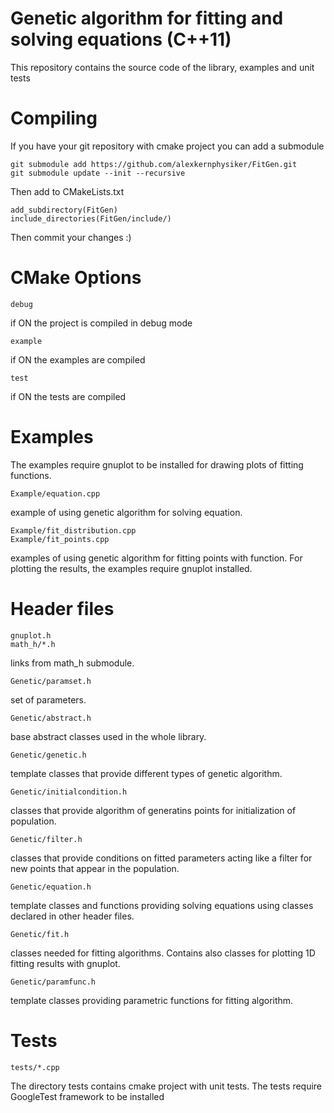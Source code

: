 Genetic algorithm for fitting and solving equations (C++11)
===========================================================
This repository contains the source code of the library, examples and unit tests


Compiling
=========
If you have your git repository with cmake project you can add a submodule

	git submodule add https://github.com/alexkernphysiker/FitGen.git
	git submodule update --init --recursive

Then add to CMakeLists.txt

	add_subdirectory(FitGen)
	include_directories(FitGen/include/)

Then commit your changes :)


CMake Options
=============
	debug
if ON the project is compiled in debug mode

	example
if ON the examples are compiled

	test
if ON the tests are compiled


Examples
========
The examples require gnuplot to be installed for drawing plots of fitting functions.

	Example/equation.cpp
example of using genetic algorithm for solving equation.

	Example/fit_distribution.cpp 
	Example/fit_points.cpp
examples of using genetic algorithm for fitting points with function.
For plotting the results, the examples require gnuplot installed.


Header files
============
	gnuplot.h
	math_h/*.h
links from math_h submodule.

	Genetic/paramset.h
set of parameters.
	
	Genetic/abstract.h
base abstract classes used in the whole library.
	
	Genetic/genetic.h 
template classes that provide different types of genetic algorithm.
	
	Genetic/initialcondition.h 
classes that provide algorithm of generatins points for initialization of population.
	
	Genetic/filter.h 
classes that provide conditions on fitted parameters acting like a filter for new points that appear in the population.
	
	Genetic/equation.h 
template classes and functions providing solving equations using classes declared in other header files.
	
	Genetic/fit.h 
classes needed for fitting algorithms. Contains also classes for plotting 1D fitting results with gnuplot.
	
	Genetic/paramfunc.h 
template classes providing parametric functions for fitting algorithm.


Tests
=====

	tests/*.cpp
The directory tests contains cmake project with unit tests.
The tests require GoogleTest framework to be installed
